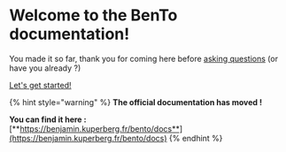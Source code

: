 # Welcome to the BenTo documentation!

You made it so far, thank you for coming here before [asking questions](broken-reference) (or have you already ?)

[Let's get started!](broken-reference)

{% hint style="warning" %}
**The official documentation has moved !**

**You can find it here :**\
[**https://benjamin.kuperberg.fr/bento/docs**](https://benjamin.kuperberg.fr/bento/docs)
{% endhint %}
